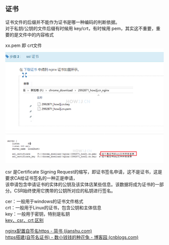 ## 证书
证书文件的后缀并不能作为证书是哪一种编码的判断依据。    
对于私钥/公钥的文件后缀有时候用 key/crt，有时候用 pem，其实这不重要，重要的是文件中的内容格式   

xx.pem 即 crt文件  
![img_2.png](./img/img_2.png)
![img_3.png](./img/img_3.png)

csr 是Certificate Signing Request的缩写，即证书签名申请，这不是证书，这是要求CA给证书签名的一种正是申请，    
该申请包含申请证书的实体的公钥及该实体店某些信息。该数据将成为证书的一部分。CSR始终使用它携带的公钥所对应的私钥进行签名。  

cer：一般用于windows的证书文件格式  
crt：一般用于Linux的证书，包含公钥和主体信息  
key：一般用于密钥，特别是私钥  
[key、csr、crt 区别](https://kingkong.blog.csdn.net/article/details/100680170)  

[nginx配置自签名https - 简书 (jianshu.com)](https://www.jianshu.com/p/67e7e860d000)  
[https搭建(自签名证书) - 数小钱钱的种花兔 - 博客园 (cnblogs.com)](https://www.cnblogs.com/buptleida/p/12090237.html)  
